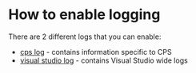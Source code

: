 How to enable logging
=====================
There are 2 different logs that you can enable:
- [cps log](https://blogs.msdn.microsoft.com/andrewarnottms/2012/06/07/enable-c-and-javascript-project-system-tracing/) - contains information specific to CPS
- [visual studio log](https://msdn.microsoft.com/en-us/library/ms241272.aspx) - contains Visual Studio wide logs

